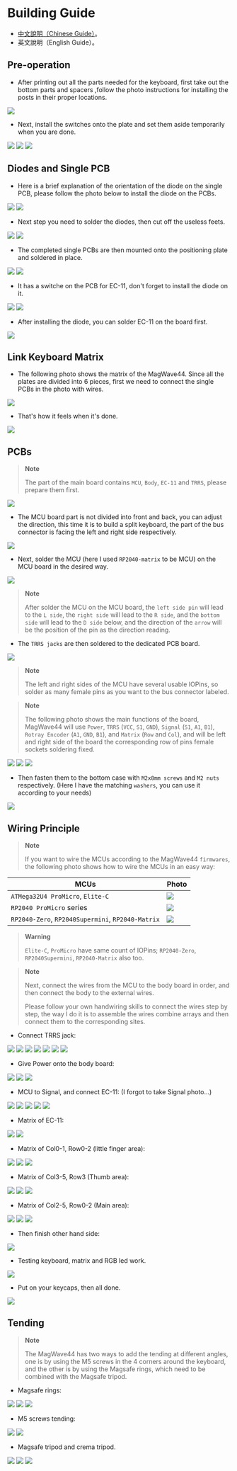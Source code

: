 # Building Guide

- [中文說明（Chinese Guide）](guide.md)。
- 英文說明（English Guide）。

## Pre-operation

- After printing out all the parts needed for the keyboard, first take out the bottom parts and spacers ,follow the photo instructions for installing the posts in their proper locations.

![](pics/g03.jpg)

- Next, install the switches onto the plate and set them aside temporarily when you are done.

![](pics/g04.jpg)
![](pics/g05.jpg)
![](pics/g06.jpg)

## Diodes and Single PCB

- Here is a brief explanation of the orientation of the diode on the single PCB, please follow the photo below to install the diode on the PCBs.

![](pics/g08.png)
![](pics/g09.jpg)

- Next step you need to solder the diodes, then cut off the useless feets.

![](pics/g10.jpg)
![](pics/g11.jpg)

- The completed single PCBs are then mounted onto the positioning plate and soldered in place.

![](pics/g12.jpg)
![](pics/g13.jpg)

- It has a switche on the PCB for EC-11, don't forget to install the diode on it.

![](pics/g21.jpg)
![](pics/g22.jpg)

- After installing the diode, you can solder EC-11 on the board first.

![](pics/g23.jpg)

## Link Keyboard Matrix

- The following photo shows the matrix of the MagWave44. Since all the plates are divided into 6 pieces, first we need to connect the single PCBs in the photo with wires.

![](pics/g16.png)

- That's how it feels when it's done.

![](pics/g14.jpg)

## PCBs

> **Note**
>
> The part of the main board contains `MCU`, `Body`, `EC-11` and `TRRS`, please prepare them first.

![](pics/g17.jpg)

- The MCU board part is not divided into front and back, you can adjust the direction, this time it is to build a split keyboard, the part of the bus connector is facing the left and right side respectively.

![](pics/g24.jpg)

- Next, solder the MCU (here I used `RP2040-matrix` to be MCU) on the MCU board in the desired way.

![](pics/g25.jpg)

> **Note**
>
> After solder the MCU on the MCU board, the `left side pin` will lead to the `L side`, the `right side` will lead to the `R side`, and the `bottom side` will lead to the `D side` below, and the direction of the `arrow` will be the position of the pin as the direction reading.

- The `TRRS jacks` are then soldered to the dedicated PCB board.

![](pics/g26.jpg)

> **Note**
>
> The left and right sides of the MCU have several usable IOPins, so solder as many female pins as you want to the bus connector labeled.

> **Note**
>
> The following photo shows the main functions of the board, MagWave44 will use `Power`, `TRRS` (`VCC`, `S1`, `GND`), `Signal` (`S1`, `A1`, `B1`), `Rotray Encoder` (`A1`, `GND`, `B1`), and `Matrix` (`Row` and `Col`), and will be left and right side of the board the corresponding row of pins female sockets soldering fixed.

![](pics/g20.png)
![](pics/g27.jpg)
![](pics/g28.jpg)

- Then fasten them to the bottom case with `M2x8mm screws` and `M2 nuts` respectively. (Here I have the matching `washers`, you can use it according to your needs)

![](pics/g29.jpg)

## Wiring Principle

> **Note**
>
> If you want to wire the MCUs according to the MagWave44 `firmwares`, the following photo shows how to wire the MCUs in an easy way:

|MCUs|Photo|
|---|---|
|`ATMega32U4 ProMicro`, `Elite-C`|![](pics/elitec.png)|
|`RP2040 ProMicro` series|![](pics/RP2040ProMicro.jpg)|
|`RP2040-Zero`, `RP2040Supermini`, `RP2040-Matrix`|![](pics/RP2040SueprMini0.png)|

> **Warning**
>
> `Elite-C`, `ProMicro` have same count of IOPins; `RP2040-Zero`, `RP2040Supermini`, `RP2040-Matrix` also too.

> **Note**
>
> Next, connect the wires from the MCU to the body board in order, and then connect the body to the external wires.
> 
> Please follow your own handwiring skills to connect the wires step by step, the way I do it is to assemble the wires combine arrays and then connect them to the corresponding sites.

- Connect TRRS jack:

![](pics/g31.jpg)
![](pics/g32.jpg)
![](pics/g33.jpg)
![](pics/g33.jpg)
![](pics/g35.jpg)
![](pics/g34.jpg)
![](pics/g30.jpg)

- Give Power onto the body board:

![](pics/g36.jpg)
![](pics/g37.jpg)
![](pics/g38.jpg)

- MCU to Signal, and connect EC-11: (I forgot to take Signal photo...)

![](pics/g39.jpg)
![](pics/g40.jpg)
![](pics/g41.jpg)
![](pics/g42.jpg)
![](pics/g43.jpg)

- Matrix of EC-11:

![](pics/c3.png)
![](pics/g44.jpg)

- Matrix of Col0-1, Row0-2 (little finger area):

![](pics/c1.png)
![](pics/g45.jpg)
![](pics/g46.jpg)

- Matrix of Col3-5, Row3 (Thumb area):

![](pics/c4.png)
![](pics/g47.jpg)
![](pics/g48.jpg)

- Matrix of Col2-5, Row0-2 (Main area):

![](pics/c2.png)
![](pics/g49.jpg)
![](pics/g50.jpg)

- Then finish other hand side:

![](pics/g51.jpg)

- Testing keyboard, matrix and RGB led work.

![](pics/g52.jpg)

- Put on your keycaps, then all done.

![](pics/g53.jpg)

## Tending

> **Note**
>
> The MagWave44 has two ways to add the tending at different angles, one is by using the M5 screws in the 4 corners around the keyboard, and the other is by using the Magsafe rings, which need to be combined with the Magsafe tripod.

- Magsafe rings:

![](pics/o01.jpg)
![](pics/o02.jpg)
![](pics/o03.jpg)

- M5 screws tending:

![](pics/o04.jpg)
![](pics/o05.jpg)

- Magsafe tripod and crema tripod.

![](pics/o06.jpg)
![](pics/o07.jpg)
![](pics/o08.jpg)